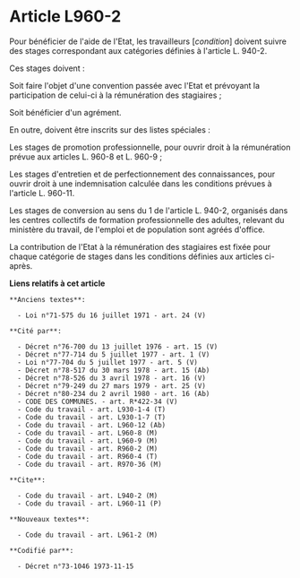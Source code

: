# Article L960-2

Pour bénéficier de l'aide de l'Etat, les travailleurs [*condition*] doivent suivre des stages correspondant aux catégories
définies à l'article L. 940-2.

Ces stages doivent :

Soit faire l'objet d'une convention passée avec l'Etat et prévoyant la participation de celui-ci à la rémunération des
stagiaires ;

Soit bénéficier d'un agrément.

En outre, doivent être inscrits sur des listes spéciales :

Les stages de promotion professionnelle, pour ouvrir droit à la rémunération prévue aux articles L. 960-8 et L. 960-9 ;

Les stages d'entretien et de perfectionnement des connaissances, pour ouvrir droit à une indemnisation calculée dans les
conditions prévues à l'article L. 960-11.

Les stages de conversion au sens du 1  de l'article L. 940-2, organisés dans les centres collectifs de formation
professionnelle des adultes, relevant du ministère du travail, de l'emploi et de population sont agréés d'office.

La contribution de l'Etat à la rémunération des stagiaires est fixée pour chaque catégorie de stages dans les conditions
définies aux articles ci-après.

**Liens relatifs à cet article**

	**Anciens textes**:

	  - Loi n°71-575 du 16 juillet 1971 - art. 24 (V)

	**Cité par**:

	  - Décret n°76-700 du 13 juillet 1976 - art. 15 (V)
	  - Décret n°77-714 du 5 juillet 1977 - art. 1 (V)
	  - Loi n°77-704 du 5 juillet 1977 - art. 5 (V)
	  - Décret n°78-517 du 30 mars 1978 - art. 15 (Ab)
	  - Décret n°78-526 du 3 avril 1978 - art. 16 (V)
	  - Décret n°79-249 du 27 mars 1979 - art. 25 (V)
	  - Décret n°80-234 du 2 avril 1980 - art. 16 (Ab)
	  - CODE DES COMMUNES. - art. R*422-34 (V)
	  - Code du travail - art. L930-1-4 (T)
	  - Code du travail - art. L930-1-7 (T)
	  - Code du travail - art. L960-12 (Ab)
	  - Code du travail - art. L960-8 (M)
	  - Code du travail - art. L960-9 (M)
	  - Code du travail - art. R960-2 (M)
	  - Code du travail - art. R960-4 (T)
	  - Code du travail - art. R970-36 (M)

	**Cite**:

	  - Code du travail - art. L940-2 (M)
	  - Code du travail - art. L960-11 (P)

	**Nouveaux textes**:

	  - Code du travail - art. L961-2 (M)

	**Codifié par**:

	  - Décret n°73-1046 1973-11-15
